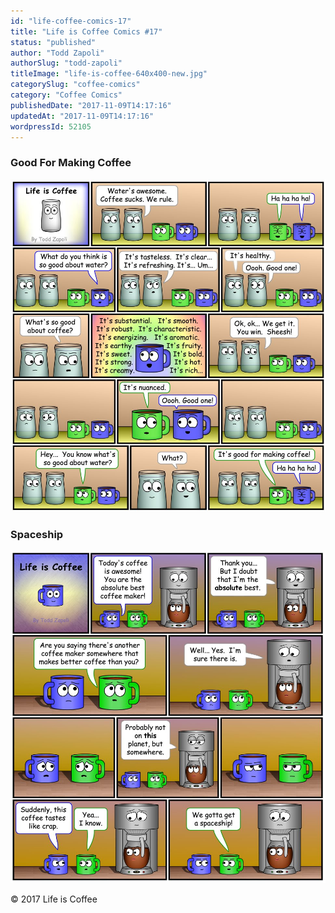```yaml
---
id: "life-coffee-comics-17"
title: "Life is Coffee Comics #17"
status: "published"
author: "Todd Zapoli"
authorSlug: "todd-zapoli"
titleImage: "life-is-coffee-640x400-new.jpg"
categorySlug: "coffee-comics"
category: "Coffee Comics"
publishedDate: "2017-11-09T14:17:16"
updatedAt: "2017-11-09T14:17:16"
wordpressId: 52105
---
```


### Good For Making Coffee

![Good for making coffee](life-is-coffee-good-for-making-coffee.jpg)

### Spaceship

![Spaceship - Life is Coffee](life-is-coffee-spaceship.jpg)

© 2017 Life is Coffee
